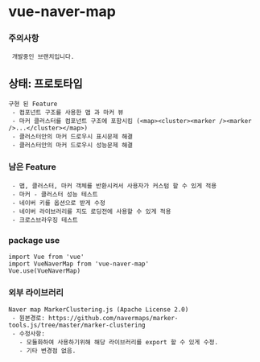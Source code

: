 # vue-naver-map

### 주의사항
```
 개발중인 브랜치입니다.
```

## 상태: 프로토타입
```
구현 된 Feature
 - 컴포넌트 구조를 사용한 맵 과 마커 뷰
 - 마커 클러스터를 컴포넌트 구조에 포함시킴 (<map><cluster><marker /><marker />...</cluster></map>)
 - 클러스터안의 마커 드로우시 표시문제 해결
 - 클러스터안의 마커 드로우시 성능문제 해결
```

### 남은 Feature
```
 - 맵, 클러스터, 마커 객체를 반환시켜서 사용자가 커스텀 할 수 있게 적용
 - 마커 - 클러스터 성능 테스트
 - 네이버 키를 옵션으로 받게 수정
 - 네이버 라이브러리를 지도 로딩전에 사용할 수 있게 적용
 - 크로스브라우징 테스트
```

### package use
```
import Vue from 'vue'
import VueNaverMap from 'vue-naver-map'
Vue.use(VueNaverMap)
```

### 외부 라이브러리
```
Naver map MarkerClustering.js (Apache License 2.0)
 - 원본경로: https://github.com/navermaps/marker-tools.js/tree/master/marker-clustering
 - 수정사항:
   - 모듈화하여 사용하기위해 해당 라이브러리를 export 할 수 있게 수정.
   - 기타 변경점 없음.
```
